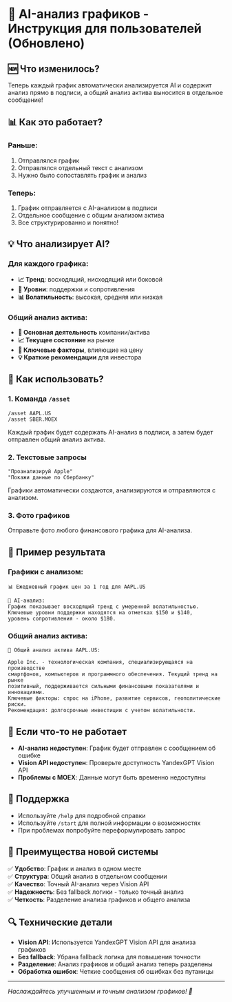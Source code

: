 # 🧠 AI-анализ графиков - Инструкция для пользователей (Обновлено)

## 🆕 Что изменилось?

Теперь каждый график автоматически анализируется AI и содержит анализ прямо в подписи, а общий анализ актива выносится в отдельное сообщение!

## 📊 Как это работает?

### Раньше:
1. Отправлялся график
2. Отправлялся отдельный текст с анализом
3. Нужно было сопоставлять график и анализ

### Теперь:
1. График отправляется с AI-анализом в подписи
2. Отдельное сообщение с общим анализом актива
3. Все структурированно и понятно!

## 💡 Что анализирует AI?

### Для каждого графика:
- **📈 Тренд**: восходящий, нисходящий или боковой
- **🎯 Уровни**: поддержки и сопротивления
- **📊 Волатильность**: высокая, средняя или низкая

### Общий анализ актива:
- **🏢 Основная деятельность** компании/актива
- **📈 Текущее состояние** на рынке
- **🔑 Ключевые факторы**, влияющие на цену
- **💡 Краткие рекомендации** для инвестора

## 🚀 Как использовать?

### 1. Команда `/asset`
```
/asset AAPL.US
/asset SBER.MOEX
```
Каждый график будет содержать AI-анализ в подписи, а затем будет отправлен общий анализ актива.

### 2. Текстовые запросы
```
"Проанализируй Apple"
"Покажи данные по Сбербанку"
```
Графики автоматически создаются, анализируются и отправляются с анализом.

### 3. Фото графиков
Отправьте фото любого финансового графика для AI-анализа.

## 📱 Пример результата

### Графики с анализом:
```
📊 Ежедневный график цен за 1 год для AAPL.US

🧠 AI-анализ:
График показывает восходящий тренд с умеренной волатильностью. 
Ключевые уровни поддержки находятся на отметках $150 и $140, 
уровень сопротивления - около $180.
```

### Общий анализ актива:
```
🧠 Общий анализ актива AAPL.US:

Apple Inc. - технологическая компания, специализирующаяся на производстве 
смартфонов, компьютеров и программного обеспечения. Текущий тренд на рынке 
позитивный, поддерживается сильными финансовыми показателями и инновациями. 
Ключевые факторы: спрос на iPhone, развитие сервисов, геополитические риски. 
Рекомендация: долгосрочные инвестиции с учетом волатильности.
```

## 🔧 Если что-то не работает

- **AI-анализ недоступен**: График будет отправлен с сообщением об ошибке
- **Vision API недоступен**: Проверьте доступность YandexGPT Vision API
- **Проблемы с MOEX**: Данные могут быть временно недоступны

## 💬 Поддержка

- Используйте `/help` для подробной справки
- Используйте `/start` для полной информации о возможностях
- При проблемах попробуйте переформулировать запрос

## 🎯 Преимущества новой системы

✅ **Удобство**: График и анализ в одном месте  
✅ **Структура**: Общий анализ в отдельном сообщении  
✅ **Качество**: Точный AI-анализ через Vision API  
✅ **Надежность**: Без fallback логики - только точный анализ  
✅ **Четкость**: Разделение анализа графиков и общего анализа  

## 🔍 Технические детали

- **Vision API**: Используется YandexGPT Vision API для анализа графиков
- **Без fallback**: Убрана fallback логика для повышения точности
- **Разделение**: Анализ графиков и общий анализ теперь разделены
- **Обработка ошибок**: Четкие сообщения об ошибках без путаницы

---

*Наслаждайтесь улучшенным и точным анализом графиков! 🚀*
